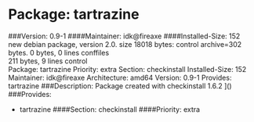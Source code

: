 Package: tartrazine 
============= 

###Version: 0.9-1
####Maintainer: idk@fireaxe
####Installed-Size: 152
new debian package, version 2.0.
size 18018 bytes: control archive=302 bytes.
0 bytes,     0 lines      conffiles            
211 bytes,     9 lines      control              
Package: tartrazine
Priority: extra
Section: checkinstall
Installed-Size: 152
Maintainer: idk@fireaxe
Architecture: amd64
Version: 0.9-1
Provides: tartrazine
###Description:
 Package created with checkinstall 1.6.2
]()
###Provides:
  * tartrazine
####Section: checkinstall
####Priority: extra
